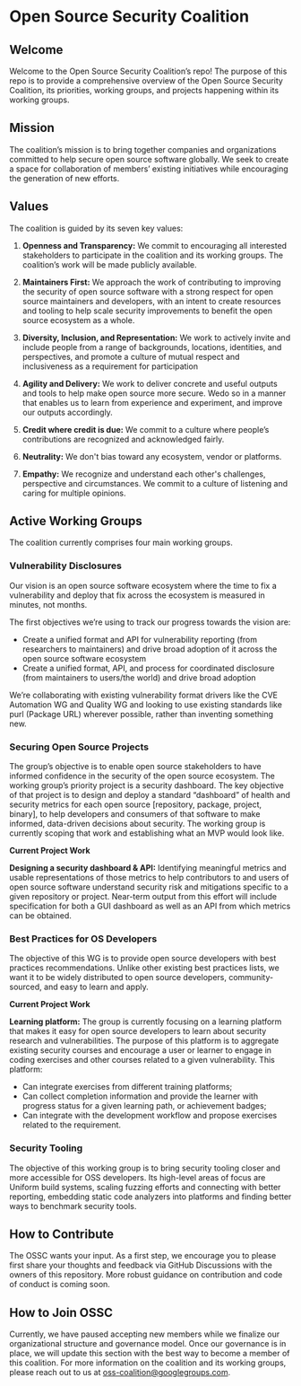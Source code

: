 # Open Source Security Coalition
## Welcome

Welcome to the Open Source Security Coalition’s repo! The purpose of this repo is to provide a comprehensive overview of the Open Source Security Coalition, its priorities, working groups, and projects happening within its working groups.

## Mission
The coalition’s mission is to bring together companies and organizations committed to help secure open source software globally. We seek to create a space for collaboration of members’ existing initiatives while encouraging the generation of new efforts.

## Values 
The coalition is guided by its seven key values: 

1. **Openness and Transparency:** We commit to encouraging all interested stakeholders to participate in the coalition and its working groups. The coalition’s work will be made publicly available.

2. **Maintainers First:** We approach the work of contributing to improving the security of open source software with a strong respect for open source maintainers and developers, with an intent to create resources and tooling to help scale security improvements to benefit the open source ecosystem as a whole.

3. **Diversity, Inclusion, and Representation:** We work to actively invite and include people from a range of backgrounds, locations, identities, and perspectives, and promote a culture of mutual respect and inclusiveness as a requirement for participation 

4. **Agility and Delivery:** We work to deliver concrete and useful outputs and tools to help make open source more secure. Wedo so in a manner that enables us to learn from experience and experiment, and improve our outputs accordingly.

5. **Credit where credit is due:** We commit to a culture where people’s contributions are recognized and acknowledged fairly.

6. **Neutrality:** We don't bias toward any ecosystem, vendor or platforms.

7. **Empathy:** We recognize and understand each other's challenges, perspective and circumstances. We commit to a culture of listening and caring for multiple opinions.  

## Active Working Groups 

The coalition currently comprises four main working groups.

### Vulnerability Disclosures

Our vision is an open source software ecosystem where the time to fix a vulnerability and deploy that fix across the ecosystem is measured in minutes, not months. 

The first objectives we’re using to track our progress towards the vision are:

- Create a unified format and API for vulnerability reporting (from researchers to maintainers) and drive broad adoption of it across the open source software ecosystem
- Create a unified format, API, and process for coordinated disclosure (from maintainers to users/the world) and drive broad adoption

We’re collaborating with existing vulnerability format drivers like the CVE Automation WG and Quality WG and looking to use existing standards like purl (Package URL) wherever possible, rather than inventing something new.
  
### Securing Open Source Projects
The group’s objective is to enable open source stakeholders to have informed confidence in the security of the open source ecosystem. The working group’s priority project is a security dashboard. The key objective of that project is to design and deploy a standard “dashboard” of health and security metrics for each open source [repository, package, project, binary], to help developers and consumers of that software to make informed, data-driven decisions about security. The working group is currently scoping that work and establishing what an MVP would look like.

**Current Project Work**

**Designing a security dashboard & API:** Identifying meaningful metrics and usable representations of those metrics to help contributors to and users of open source software understand security risk and mitigations specific to a given repository or project. Near-term output from this effort will include specification for both a GUI dashboard as well as an API from which metrics can be obtained.

### Best Practices for OS Developers

The objective of this WG is to provide open source developers with best practices recommendations. Unlike other existing best practices lists, we want it to be widely distributed to open source developers, community-sourced, and easy to learn and apply.

**Current Project Work**

**Learning platform:** The group is currently focusing on a learning platform that makes it easy for open source developers to learn about security research and vulnerabilities. The purpose of this platform is to aggregate existing security courses and encourage a user or learner to engage in coding exercises and other courses related to a given vulnerability. This platform: 
- Can integrate exercises from different training platforms;
- Can collect completion information and provide the learner with progress status for a given learning path, or achievement badges;
- Can integrate with the development workflow and propose exercises related to the requirement.

### Security Tooling

The objective of this  working group is to bring security tooling closer and more accessible for OSS developers. Its high-level areas of focus are Uniform build systems, scaling fuzzing efforts and connecting with better reporting, embedding static code analyzers into platforms and finding better ways to benchmark security tools.

## How to Contribute

The OSSC wants your input. As a first step, we encourage you to please first share your thoughts and feedback via GitHub Discussions with the owners of this repository. More robust guidance on contribution and code of conduct is coming soon. 

## How to Join OSSC

Currently, we have paused accepting new members while we finalize our organizational structure and governance model.  Once our governance is in place, we will update this section with the best way to become a member of this coalition. For more information on the coalition and its working groups, please reach out to us at oss-coalition@googlegroups.com. 
